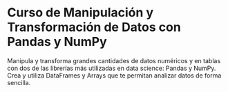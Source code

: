 # Curso de Manipulación y Transformación de Datos con Pandas y NumPy

Manipula y transforma grandes cantidades de datos numéricos y en tablas con dos de las librerías más utilizadas en data science: Pandas y NumPy. Crea y utiliza DataFrames y Arrays que te permitan analizar datos de forma sencilla.